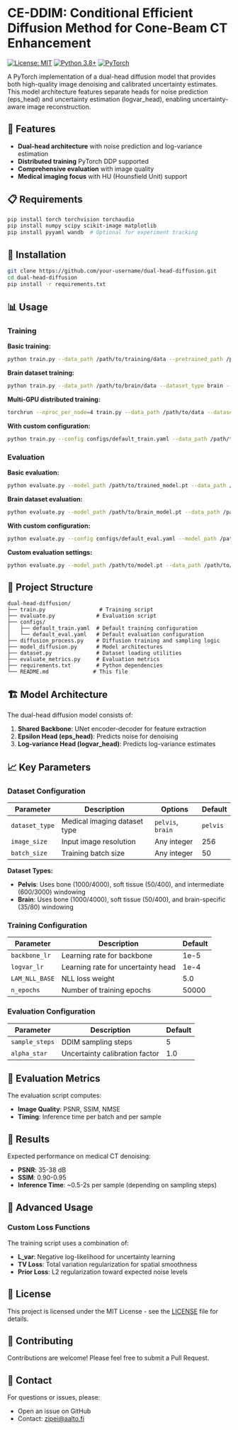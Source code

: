 # CE-DDIM: Conditional Efficient Diffusion Method for Cone-Beam CT Enhancement

[![License: MIT](https://img.shields.io/badge/License-MIT-yellow.svg)](https://opensource.org/licenses/MIT)
[![Python 3.8+](https://img.shields.io/badge/python-3.8+-blue.svg)](https://www.python.org/downloads/release/python-380/)
[![PyTorch](https://img.shields.io/badge/PyTorch-1.9+-red.svg)](https://pytorch.org/)

A PyTorch implementation of a dual-head diffusion model that provides both high-quality image denoising and calibrated uncertainty estimates. This model architecture features separate heads for noise prediction (eps_head) and uncertainty estimation (logvar_head), enabling uncertainty-aware image reconstruction.

## 🚀 Features

- **Dual-head architecture** with noise prediction and log-variance estimation
- **Distributed training** PyTorch DDP supported
- **Comprehensive evaluation** with image quality
- **Medical imaging focus** with HU (Hounsfield Unit) support

## 📋 Requirements

```bash
pip install torch torchvision torchaudio
pip install numpy scipy scikit-image matplotlib
pip install pyyaml wandb  # Optional for experiment tracking
```

## 🔧 Installation

```bash
git clone https://github.com/your-username/dual-head-diffusion.git
cd dual-head-diffusion
pip install -r requirements.txt
```

## 📊 Usage

### Training

**Basic training:**
```bash
python train.py --data_path /path/to/training/data --pretrained_path /path/to/single_head_model.pt
```

**Brain dataset training:**
```bash
python train.py --data_path /path/to/brain/data --dataset_type brain --pretrained_path /path/to/model.pt
```

**Multi-GPU distributed training:**
```bash
torchrun --nproc_per_node=4 train.py --data_path /path/to/data --dataset_type pelvis --use_wandb --experiment_name my_experiment
```

**With custom configuration:**
```bash
python train.py --config configs/default_train.yaml --data_path /path/to/data --dataset_type brain
```

### Evaluation

**Basic evaluation:**
```bash
python evaluate.py --model_path /path/to/trained_model.pt --data_path /path/to/test/data
```

**Brain dataset evaluation:**
```bash
python evaluate.py --model_path /path/to/brain_model.pt --data_path /path/to/brain/data --dataset_type brain
```

**With custom configuration:**
```bash
python evaluate.py --config configs/default_eval.yaml --model_path /path/to/model.pt --data_path /path/to/data --dataset_type brain
```

**Custom evaluation settings:**
```bash
python evaluate.py --model_path /path/to/model.pt --data_path /path/to/data --dataset_type pelvis --sample_steps 20 --batch_size 10
```

## 📁 Project Structure

```
dual-head-diffusion/
├── train.py                 # Training script
├── evaluate.py             # Evaluation script
├── configs/
│   ├── default_train.yaml  # Default training configuration
│   └── default_eval.yaml   # Default evaluation configuration
├── diffusion_process.py    # Diffusion training and sampling logic
├── model_diffusion.py      # Model architectures
├── dataset.py              # Dataset loading utilities
├── evaluate_metrics.py     # Evaluation metrics
├── requirements.txt        # Python dependencies
└── README.md              # This file
```

## 🏗️ Model Architecture

The dual-head diffusion model consists of:

1. **Shared Backbone**: UNet encoder-decoder for feature extraction
2. **Epsilon Head (eps_head)**: Predicts noise for denoising 
3. **Log-variance Head (logvar_head)**: Predicts log-variance estimates 

<!-- ### Training Strategy

1. **Pre-training**: Train single-head model for noise prediction
2. **Dual-head initialization**: Load pre-trained weights and add log-variance head
3. **log-variance training**: Freeze eps_head, train backbone + logvar_head with log-variance loss -->

## 📈 Key Parameters

### Dataset Configuration

| Parameter | Description | Options | Default |
|-----------|-------------|---------|---------|
| `dataset_type` | Medical imaging dataset type | `pelvis`, `brain` | `pelvis` |
| `image_size` | Input image resolution | Any integer | 256 |
| `batch_size` | Training batch size | Any integer | 50 |

**Dataset Types:**
- **Pelvis**: Uses bone (1000/4000), soft tissue (50/400), and intermediate (600/3000) windowing
- **Brain**: Uses bone (1000/4000), soft tissue (50/400), and brain-specific (35/80) windowing

### Training Configuration

| Parameter | Description | Default |
|-----------|-------------|---------|
| `backbone_lr` | Learning rate for backbone | 1e-5 |
| `logvar_lr` | Learning rate for uncertainty head | 1e-4 |
| `LAM_NLL_BASE` | NLL loss weight | 5.0 |
| `n_epochs` | Number of training epochs | 50000 |

### Evaluation Configuration

| Parameter | Description | Default |
|-----------|-------------|---------|
| `sample_steps` | DDIM sampling steps | 5 |
| `alpha_star` | Uncertainty calibration factor | 1.0 |

## 🔬 Evaluation Metrics

The evaluation script computes:

- **Image Quality**: PSNR, SSIM, NMSE
- **Timing**: Inference time per batch and per sample

## 🎯 Results

Expected performance on medical CT denoising:
- **PSNR**: 35-38 dB
- **SSIM**: 0.90-0.95
- **Inference Time**: ~0.5-2s per sample (depending on sampling steps)

## 🔧 Advanced Usage

### Custom Loss Functions

The training script uses a combination of:
- **L_var**: Negative log-likelihood for uncertainty learning
- **TV Loss**: Total variation regularization for spatial smoothness
- **Prior Loss**: L2 regularization toward expected noise levels
<!-- 
### Uncertainty Calibration

The `alpha_star` parameter scales predicted uncertainties for proper calibration:
```python
# Fit alpha_star automatically
python evaluate.py --fit_alpha_star --model_path model.pt --data_path data/

# Use specific alpha_star value
python evaluate.py --alpha_star 1.2 --model_path model.pt --data_path data/
``` -->

<!-- ## 📚 Citation

If you use this code in your research, please cite:

```bibtex
@article{your_paper_2024,
  title={Dual-Head Diffusion Models for Uncertainty-Aware Image Denoising},
  author={Your Name and Co-authors},
  journal={Your Journal},
  year={2024}
}
``` -->

## 📄 License

This project is licensed under the MIT License - see the [LICENSE](LICENSE) file for details.

## 🤝 Contributing

Contributions are welcome! Please feel free to submit a Pull Request.

## 📧 Contact

For questions or issues, please:
- Open an issue on GitHub
- Contact: zipei@aalto.fi